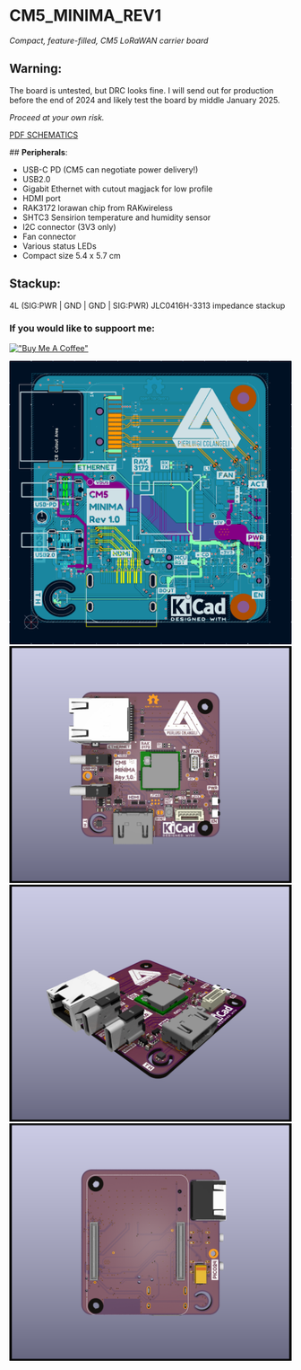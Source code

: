 # CM5_MINIMA_REV1
_Compact, feature-filled, CM5 LoRaWAN carrier board_

## **Warning**:
The board is untested, but DRC looks fine. I will send out for production before the end of 2024 and likely test the board by middle January 2025.

_Proceed at your own risk._

 [PDF SCHEMATICS](https://github.com/piecol/CM5_MINIMA_REV1/blob/main/CM5_MINIMA.pdf)

 
## **Peripherals**:
- USB-C PD (CM5 can negotiate power delivery!)
- USB2.0 
- Gigabit Ethernet with cutout magjack for low profile
- HDMI port
- RAK3172 lorawan chip from RAKwireless
- SHTC3 Sensirion temperature and humidity sensor
- I2C connector (3V3 only)
- Fan connector
- Various status LEDs
- Compact size 5.4 x 5.7 cm


## **Stackup**:
4L (SIG:PWR | GND | GND | SIG:PWR) 
JLC0416H-3313 impedance stackup



### If you would like to suppoort me:

[!["Buy Me A Coffee"](https://www.buymeacoffee.com/assets/img/custom_images/orange_img.png)](https://www.buymeacoffee.com/pierluigicj)




 ![PCB](https://github.com/piecol/CM5_MINIMA_REV1/blob/main/PICS/PCB.png)
 ![F](https://github.com/piecol/CM5_MINIMA_REV1/blob/main/PICS/F.png)
 ![SIDE](https://github.com/piecol/CM5_MINIMA_REV1/blob/main/PICS/SIDE.png)
 ![B](https://github.com/piecol/CM5_MINIMA_REV1/blob/main/PICS/B.png)
